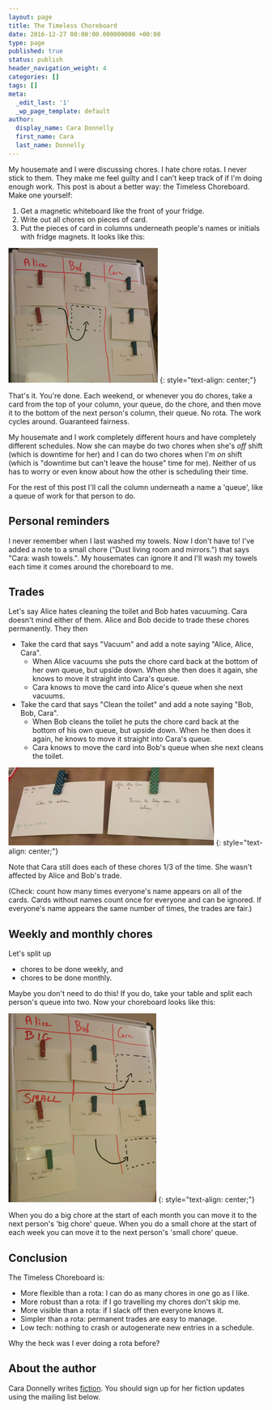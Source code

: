 ```yaml
---
layout: page
title: The Timeless Choreboard
date: 2016-12-27 00:00:00.000000000 +00:00
type: page
published: true
status: publish
header_navigation_weight: 4
categories: []
tags: []
meta:
  _edit_last: '1'
  _wp_page_template: default
author:
  display_name: Cara Donnelly
  first_name: Cara
  last_name: Donnelly
---
```


My housemate and I were discussing chores.  I hate chore rotas.  I never stick to them.  They make me feel guilty and I can't keep track of if I'm doing enough work.  This post is about a better way: the Timeless Choreboard.  Make one yourself:

1.  Get a magnetic whiteboard like the front of your fridge.
2.  Write out all chores on pieces of card.
3.  Put the pieces of card in columns underneath people's names or initials with fridge magnets.  It looks like this:

[![A table with three columns headed 'Alice', 'Bob' and 'Cara, and pieces of card representing chores in those columns.](/timeless-choreboard/images/choreboard1_small.png "The basic timeless choreboard.")](/timeless-choreboard/images/choreboard1.png)
{: style="text-align: center;"}

That's it.  You're done.  Each weekend, or whenever you do chores, take a card from the top of your column, your queue, do the chore, and then move it to the bottom of the next person's column, their queue.  No rota.  The work cycles around.  Guaranteed fairness.

My housemate and I work completely different hours and have completely different schedules.  Now she can maybe do two chores when she's *off* shift (which is downtime for her) and I can do two chores when I'm *on* shift (which is "downtime but can't leave the house" time for me).  Neither of us has to worry or even know about how the other is scheduling their time.

For the rest of this post I'll call the column underneath a name a 'queue', like a queue of work for that person to do.

## Personal reminders

I never remember when I last washed my towels.  Now I don't have to!  I've added a note to a small chore ("Dust living room and mirrors.") that says "Cara: wash towels.".  My housemates can ignore it and I'll wash my towels each time it comes around the choreboard to me.

## Trades

Let's say Alice hates cleaning the toilet and Bob hates vacuuming.  Cara doesn't mind either of them.  Alice and Bob decide to trade these chores permanently.  They then

*  Take the card that says "Vacuum" and add a note saying "Alice, Alice, Cara".
   *  When Alice vacuums she puts the chore card back at the bottom of her own queue, but upside down.  When she then does it again, she knows to move it straight into Cara's queue.
   *  Cara knows to move the card into Alice's queue when she next vacuums.
*  Take the card that says "Clean the toilet" and add a note saying "Bob, Bob, Cara".
   *  When Bob cleans the toilet he puts the chore card back at the bottom of his own queue, but upside down.  When he then does it again, he knows to move it straight into Cara's queue.
   *  Cara knows to move the card into Bob's queue when she next cleans the toilet.

[![Two pieces of card each with one chore.  The first has a note 'Alice, Alice, Cara' in the top left.  The second has a note 'Bob, Bob, Cara' in the top left.](/timeless-choreboard/images/choreboard3_small.png "Two cards representing a trade between Alice and Bob.")](/timeless-choreboard/images/choreboard3.png)
{: style="text-align: center;"}

Note that Cara still does each of these chores 1/3 of the time.  She wasn't affected by Alice and Bob's trade.

(Check: count how many times everyone's name appears on all of the cards.  Cards without names count once for everyone and can be ignored.  If everyone's name appears the same number of times, the trades are fair.)


## Weekly and monthly chores

Let's split up

*  chores to be done weekly, and
*  chores to be done monthly.

Maybe you don't need to do this!  If you do, take your table and split each person's queue into two.  Now your choreboard looks like this:

[![A table headed 'Alice', 'Bob' and 'Cara, with two rows.  The top row is marked 'BIG' and the bottom row is marked 'SMALL'.  Both rows contain cards with chores on.](/timeless-choreboard/images/choreboard2_small.png "A timeless choreboard split into big and small tasks.")](/timeless-choreboard/images/choreboard2.png)
{: style="text-align: center;"}

When you do a big chore at the start of each month you can move it to the next person's 'big chore' queue.  When you do a small chore at the start of each week you can move it to the next person's 'small chore' queue.

## Conclusion

The Timeless Choreboard is:

*  More flexible than a rota: I can do as many chores in one go as I like.
*  More robust than a rota: if I go travelling my chores don't skip me.
*  More visible than a rota: if I slack off then everyone knows it.
*  Simpler than a rota: permanent trades are easy to manage.
*  Low tech: nothing to crash or autogenerate new entries in a schedule.

Why the heck was I ever doing a rota before?

## About the author

Cara Donnelly writes [fiction](/stories/).  You should sign up for her fiction updates using the mailing list below.
